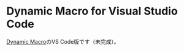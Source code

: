 # Dynamic Macro for Visual Studio Code

[Dynamic Macro](https://scrapbox.io/masui/Dynamic_Macro)のVS Code版です（未完成）。

